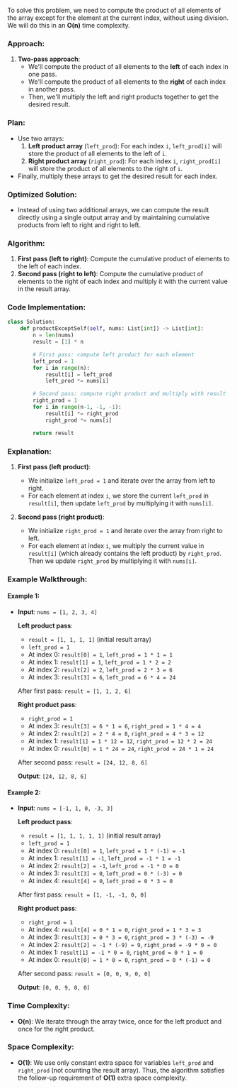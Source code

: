 To solve this problem, we need to compute the product of all elements of the array except for the element at the current index, without using division. We will do this in an **O(n)** time complexity.

### Approach:
1. **Two-pass approach**:
   - We'll compute the product of all elements to the **left** of each index in one pass.
   - We'll compute the product of all elements to the **right** of each index in another pass.
   - Then, we'll multiply the left and right products together to get the desired result.

### Plan:
- Use two arrays:
  1. **Left product array** (`left_prod`): For each index `i`, `left_prod[i]` will store the product of all elements to the left of `i`.
  2. **Right product array** (`right_prod`): For each index `i`, `right_prod[i]` will store the product of all elements to the right of `i`.
- Finally, multiply these arrays to get the desired result for each index.

### Optimized Solution:
- Instead of using two additional arrays, we can compute the result directly using a single output array and by maintaining cumulative products from left to right and right to left.

### Algorithm:
1. **First pass (left to right)**: Compute the cumulative product of elements to the left of each index.
2. **Second pass (right to left)**: Compute the cumulative product of elements to the right of each index and multiply it with the current value in the result array.

### Code Implementation:

```python
class Solution:
    def productExceptSelf(self, nums: List[int]) -> List[int]:
        n = len(nums)
        result = [1] * n

        # First pass: compute left product for each element
        left_prod = 1
        for i in range(n):
            result[i] = left_prod
            left_prod *= nums[i]

        # Second pass: compute right product and multiply with result
        right_prod = 1
        for i in range(n-1, -1, -1):
            result[i] *= right_prod
            right_prod *= nums[i]

        return result
```

### Explanation:
1. **First pass (left product)**:
   - We initialize `left_prod = 1` and iterate over the array from left to right.
   - For each element at index `i`, we store the current `left_prod` in `result[i]`, then update `left_prod` by multiplying it with `nums[i]`.

2. **Second pass (right product)**:
   - We initialize `right_prod = 1` and iterate over the array from right to left.
   - For each element at index `i`, we multiply the current value in `result[i]` (which already contains the left product) by `right_prod`. Then we update `right_prod` by multiplying it with `nums[i]`.

### Example Walkthrough:

#### Example 1:
- **Input**: `nums = [1, 2, 3, 4]`

  **Left product pass**:
  - `result = [1, 1, 1, 1]` (initial result array)
  - `left_prod = 1`
  - At index 0: `result[0] = 1`, `left_prod = 1 * 1 = 1`
  - At index 1: `result[1] = 1`, `left_prod = 1 * 2 = 2`
  - At index 2: `result[2] = 2`, `left_prod = 2 * 3 = 6`
  - At index 3: `result[3] = 6`, `left_prod = 6 * 4 = 24`

  After first pass: `result = [1, 1, 2, 6]`

  **Right product pass**:
  - `right_prod = 1`
  - At index 3: `result[3] = 6 * 1 = 6`, `right_prod = 1 * 4 = 4`
  - At index 2: `result[2] = 2 * 4 = 8`, `right_prod = 4 * 3 = 12`
  - At index 1: `result[1] = 1 * 12 = 12`, `right_prod = 12 * 2 = 24`
  - At index 0: `result[0] = 1 * 24 = 24`, `right_prod = 24 * 1 = 24`

  After second pass: `result = [24, 12, 8, 6]`

  **Output**: `[24, 12, 8, 6]`

#### Example 2:
- **Input**: `nums = [-1, 1, 0, -3, 3]`

  **Left product pass**:
  - `result = [1, 1, 1, 1, 1]` (initial result array)
  - `left_prod = 1`
  - At index 0: `result[0] = 1`, `left_prod = 1 * (-1) = -1`
  - At index 1: `result[1] = -1`, `left_prod = -1 * 1 = -1`
  - At index 2: `result[2] = -1`, `left_prod = -1 * 0 = 0`
  - At index 3: `result[3] = 0`, `left_prod = 0 * (-3) = 0`
  - At index 4: `result[4] = 0`, `left_prod = 0 * 3 = 0`

  After first pass: `result = [1, -1, -1, 0, 0]`

  **Right product pass**:
  - `right_prod = 1`
  - At index 4: `result[4] = 0 * 1 = 0`, `right_prod = 1 * 3 = 3`
  - At index 3: `result[3] = 0 * 3 = 0`, `right_prod = 3 * (-3) = -9`
  - At index 2: `result[2] = -1 * (-9) = 9`, `right_prod = -9 * 0 = 0`
  - At index 1: `result[1] = -1 * 0 = 0`, `right_prod = 0 * 1 = 0`
  - At index 0: `result[0] = 1 * 0 = 0`, `right_prod = 0 * (-1) = 0`

  After second pass: `result = [0, 0, 9, 0, 0]`

  **Output**: `[0, 0, 9, 0, 0]`

### Time Complexity:
- **O(n)**: We iterate through the array twice, once for the left product and once for the right product.

### Space Complexity:
- **O(1)**: We use only constant extra space for variables `left_prod` and `right_prod` (not counting the result array). Thus, the algorithm satisfies the follow-up requirement of **O(1)** extra space complexity.
